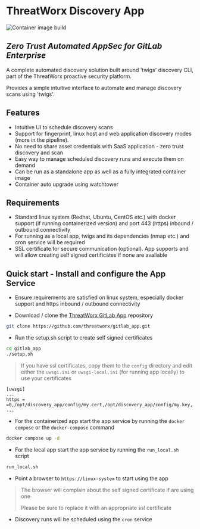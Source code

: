 # ThreatWorx Discovery App

![Container image build](https://github.com/threatworx/discovery_app/actions/workflows/build.yml/badge.svg)

## _Zero Trust Automated AppSec for GitLab Enterprise_

A complete automated discovery solution built around 'twigs' discovery CLI, part of the ThreatWorx proactive security platform.

Provides a simple intuitive interface to automate and manage discovery scans using 'twigs'.

## Features

- Intuitive UI to schedule discovery scans
- Support for fingerprint, linux host and web application discovery modes (more in the pipeline).
- No need to share asset credentials with SaaS application - zero trust discovery and scan 
- Easy way to manage scheduled discovery runs and execute them on demand
- Can be run as a standalone app as well as a fully integrated container image
- Container auto upgrade using watchtower

## Requirements

- Standard linux system (Redhat, Ubuntu, CentOS etc.) with docker support (if running containerized version) and port 443 (https) inbound / outbound connectivity
- For running as a local app, twigs and its dependencies (nmap etc.) and cron service will be required
- SSL certificate for secure communication (optional). App supports and will allow creating self signed certificates if none are available

## Quick start - Install and configure the App Service

- Ensure requirements are satisfied on linux system, especially docker support and https inbound / outbound connectivity

- Download / clone the [ThreatWorx GitLab App](https://github.com/threatworx/gitlab_app) repository

```bash
git clone https://github.com/threatworx/gitlab_app.git
```

- Run the setup.sh script to create self signed certificates

```bash
cd gitlab_app
./setup.sh
```

> If you have ssl certificates, copy them to the ``config`` directory and edit either the ``uwsgi.ini`` or ``uwsgi-local.ini`` (for running app locally) to use your certificates

```
[uwsgi]
...
https = =0,/opt/discovery_app/config/my.cert,/opt/discovery_app/config/my.key,...
...
```

- For the containerized app start the app service by running the ``docker compose`` or the ``docker-compose`` command

```bash
docker compose up -d
```

- For the local app start the app service by running the ``run_local.sh`` script

```bash
run_local.sh
```

- Point a browser to ``https://linux-system`` to start using the app 

> The browser will complain about the self signed certificate if are using one
>
> Please be sure to replace it with an appropriate ssl certificate

- Discovery runs will be scheduled using the ``cron`` service

